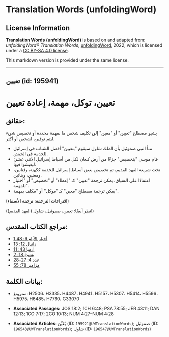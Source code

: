 # Translation Words (unfoldingWord)

## License Information

**Translation Words (unfoldingWord)** is based on and adapted from: _unfoldingWord® Translation Words_, [unfoldingWord](https://unfoldingword.org/utw), 2022, which is licensed under a [CC BY-SA 4.0 license](https://creativecommons.org/licenses/by-sa/4.0/legalcode.en).

This markdown version is provided under the same license.



--------------------------------

## تعيين (id: 195941)

تعيين، توكل، مهمة، إعادة تعيين
==============================

حقائق:
------

يشير مصطلح "تعيين" أو "معين" إلى تكليف شخص ما بمهمة محددة أو تخصيص شيء ليتم توفيره لشخص أو أكثر.

* تنبأ النبي صموئيل بأن الملك شاول سيقوم "بتعيين" أفضل الشباب في إسرائيل للخدمة في الجيش.
* قام موسى "بتخصيص" جزءًا من أرض كنعان لكل من أسباط إسرائيل الاثني عشر؛ ليعيشوا فيها.
* تحت شريعة العهد القديم، تم تخصيص بعض أسباط إسرائيل للخدمة ككهنة، وفنانين، ومغنين، وبنائين.
* اعتمادًا على السياق، يمكن ترجمة "تعيين" كـ "إعطاء" أو "تخصيص" أو "اختيار للمهمة".
* يمكن ترجمة مصطلح "معين" كـ "موكل" أو "مكلف بمهمة".

(اقتراحات الترجمة: ترجمة الأسماء)

(انظر أيضًا: تعيين، صموئيل، شاول (العهد القديم))

مراجع الكتاب المقدس:
--------------------

* [1 أخبار الأيام 6: 48](https://ref.ly/1Chr6:48)
* [دانيال 12: 13](https://ref.ly/Dan12:13)
* [إرميا 43: 11](https://ref.ly/Jer43:11)
* [يشوع 18: 2](https://ref.ly/Josh18:2)
* [عدد 4: 27–28](https://ref.ly/Num4:27-Num4:28)
* [مزامير 78: 55](https://ref.ly/Ps78:55)

بيانات الكلمة:
--------------

* سترونغ: H2506، H3335، H4487، H4941، H5157، H5307، H5414، H5596، H5975، H6485، H7760، G33070

* **Associated Passages:** JOS 18:2; 1CH 6:48; PSA 78:55; JER 43:11; DAN 12:13; 1CO 7:17; 2CO 10:13; NUM 4:27–NUM 4:28
* **Associated Articles:** يُعَيِّنَ  (ID: `195921@UWTranslationWords`); صموئيل (ID: `196543@UWTranslationWords`); شاول (ID: `196547@UWTranslationWords`)

